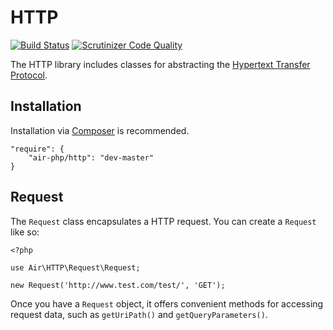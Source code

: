 # HTTP
[![Build Status](https://scrutinizer-ci.com/g/air-php/http/badges/build.png?b=master)](https://scrutinizer-ci.com/g/air-php/http/build-status/master) [![Scrutinizer Code Quality](https://scrutinizer-ci.com/g/air-php/http/badges/quality-score.png?b=master)](https://scrutinizer-ci.com/g/air-php/http/?branch=master)

The HTTP library includes classes for abstracting the [Hypertext Transfer Protocol](http://en.wikipedia.org/wiki/Hypertext_Transfer_Protocol).

## Installation
Installation via [Composer](https://getcomposer.org/) is recommended.

    "require": {
        "air-php/http": "dev-master"
    }


## Request
The `Request` class encapsulates a HTTP request. You can create a `Request` like so:

    <?php

    use Air\HTTP\Request\Request;

    new Request('http://www.test.com/test/', 'GET');

Once you have a `Request` object, it offers convenient methods for accessing request data, such as `getUriPath()` and `getQueryParameters()`.